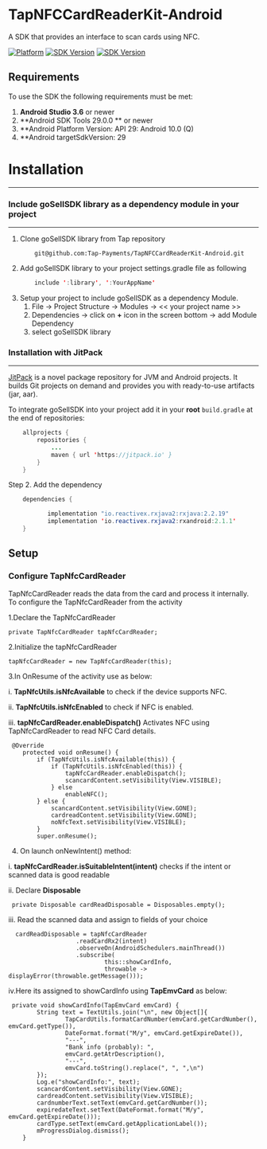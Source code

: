 # TapNFCCardReaderKit-Android
A SDK that provides an interface to scan cards using NFC.

[![Platform](https://img.shields.io/badge/platform-Android-inactive.svg?style=flat)](https://github.com/Tap-Payments/TapNFCCardReaderKit-Android.git)
[![SDK Version](https://img.shields.io/badge/minSdkVersion-19-blue.svg)](https://stuff.mit.edu/afs/sipb/project/android/docs/reference/packages.html)
[![SDK Version](https://img.shields.io/badge/targetSdkVersion-29-informational.svg)](https://stuff.mit.edu/afs/sipb/project/android/docs/reference/packages.html)
## Requirements

To use the SDK the following requirements must be met:

1. **Android Studio 3.6** or newer
2. **Android SDK Tools 29.0.0 ** or newer
3. **Android Platform Version: API 29: Android 10.0 (Q)
4. **Android targetSdkVersion: 29

# Installation
---
<a name="include_library_to_code_locally"></a>
### Include goSellSDK library as a dependency module in your project
---
1. Clone goSellSDK library from Tap repository
   ```
       git@github.com:Tap-Payments/TapNFCCardReaderKit-Android.git
    ```
2. Add goSellSDK library to your project settings.gradle file as following
    ```java
        include ':library', ':YourAppName'
    ```
3. Setup your project to include goSellSDK as a dependency Module.
   1. File -> Project Structure -> Modules -> << your project name >>
   2. Dependencies -> click on **+** icon in the screen bottom -> add Module Dependency
   3. select goSellSDK library

<a name="installation_with_jitpack"></a>
### Installation with JitPack
---
[JitPack](https://jitpack.io/) is a novel package repository for JVM and Android projects. It builds Git projects on demand and provides you with ready-to-use artifacts (jar, aar).

To integrate goSellSDK into your project add it in your **root** `build.gradle` at the end of repositories:
```java
	allprojects {
		repositories {
			...
			maven { url 'https://jitpack.io' }
		}
	}
```
Step 2. Add the dependency
```java
	dependencies {

           implementation "io.reactivex.rxjava2:rxjava:2.2.19"
           implementation 'io.reactivex.rxjava2:rxandroid:2.1.1'
	}
```
## Setup
### Configure TapNfcCardReader
TapNfcCardReader reads the data from the card and process it internally.
To configure the TapNfcCardReader from the activity

1.Declare the TapNfcCardReader
```
private TapNfcCardReader tapNfcCardReader;
```
2.Initialize the tapNfcCardReader
```
tapNfcCardReader = new TapNfcCardReader(this);
```
3.In OnResume of the activity use as below:

i. **TapNfcUtils.isNfcAvailable** to check if the device supports NFC.

ii. **TapNfcUtils.isNfcEnabled** to check if NFC is enabled.

iii. **tapNfcCardReader.enableDispatch()** Activates NFC using TapNfcCardReader to read NFC Card details.
```
 @Override
    protected void onResume() {
        if (TapNfcUtils.isNfcAvailable(this)) {
            if (TapNfcUtils.isNfcEnabled(this)) {
                tapNfcCardReader.enableDispatch();
                scancardContent.setVisibility(View.VISIBLE);
            } else
                enableNFC();
        } else {
            scancardContent.setVisibility(View.GONE);
            cardreadContent.setVisibility(View.GONE);
            noNfcText.setVisibility(View.VISIBLE);
        }
        super.onResume();
 ```
 4. On launch onNewIntent() method:

i. **tapNfcCardReader.isSuitableIntent(intent)** checks if the intent or scanned data is good readable

ii. Declare  **Disposable**
 ```
  private Disposable cardReadDisposable = Disposables.empty();
  ```
 iii. Read the scanned data and assign to fields of your choice
 ```
   cardReadDisposable = tapNfcCardReader
                    .readCardRx2(intent)
                    .observeOn(AndroidSchedulers.mainThread())
                    .subscribe(
                            this::showCardInfo,
                            throwable -> displayError(throwable.getMessage()));
```
iv.Here its assigned to showCardInfo using **TapEmvCard** as below:
```
 private void showCardInfo(TapEmvCard emvCard) {
        String text = TextUtils.join("\n", new Object[]{
                TapCardUtils.formatCardNumber(emvCard.getCardNumber(), emvCard.getType()),
                DateFormat.format("M/y", emvCard.getExpireDate()),
                "---",
                "Bank info (probably): ",
                emvCard.getAtrDescription(),
                "---",
                emvCard.toString().replace(", ", ",\n")
        });
        Log.e("showCardInfo:", text);
        scancardContent.setVisibility(View.GONE);
        cardreadContent.setVisibility(View.VISIBLE);
        cardnumberText.setText(emvCard.getCardNumber());
        expiredateText.setText(DateFormat.format("M/y", emvCard.getExpireDate()));
        cardType.setText(emvCard.getApplicationLabel());
        mProgressDialog.dismiss();
    }
```